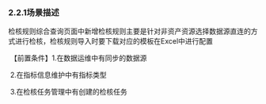### 2.2.1场景描述

​        检核规则综合查询页面中新增检核规则主要是针对非资产资源选择数据源直连的方式进行检核，检核规则导入时要下载对应的模板在Excel中进行配置

​         【前置条件】1.在数据运维中有同步的数据源

​                                2.在指标信息维护中有指标类型

​                                3.在检核任务管理中有创建的检核任务

